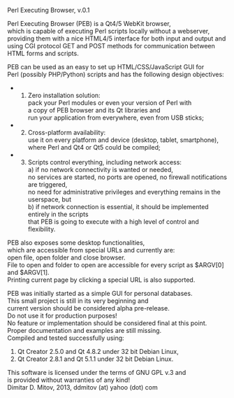   
Perl Executing Browser, v.0.1  
  
Perl Executing Browser (PEB) is a Qt4/5 WebKit browser,  
which is capable of executing Perl scripts locally without a webserver,  
providing them with a nice HTML4/5 interface for both input and output and  
using CGI protocol GET and POST methods for communication between HTML forms and scripts.  
  
PEB can be used as an easy to set up HTML/CSS/JavaScript GUI for  
Perl (possibly PHP/Python) scripts and has the following design objectives:  
* 1. Zero installation solution:  
    pack your Perl modules or even your version of Perl with  
    a copy of PEB browser and its Qt libraries and  
    run your application from everywhere, even from USB sticks;  
* 2. Cross-platform availability:  
    use it on every platform and device (desktop, tablet, smartphone),  
    where Perl and Qt4 or Qt5 could be compiled;  
* 3. Scripts control everything, including network access:  
    a) if no network connectivity is wanted or needed,  
    no services are started, no ports are opened, no firewall notifications are triggered,  
    no need for administrative privileges and everything remains in the userspace, but  
    b) if network connection is essential, it should be implemented entirely in the scripts  
    that PEB is going to execute with a high level of control and flexibility.  
  
PEB also exposes some desktop functionalities,  
which are accessible from special URLs and currently are:  
open file, open folder and close browser.  
File to open and folder to open are accessible for every script as $ARGV[0] and $ARGV[1].  
Printing current page by clicking a special URL is also supported.  
  
PEB was initially started as a simple GUI for personal databases.  
This small project is still in its very beginning and  
current version should be considered alpha pre-release.  
Do not use it for production purposes!  
No feature or implementation should be considered final at this point.  
Proper documentation and examples are still missing.  
Compiled and tested successfully using:  
1. Qt Creator 2.5.0 and Qt 4.8.2 under 32 bit Debian Linux,  
2. Qt Creator 2.8.1 and Qt 5.1.1 under 32 bit Debian Linux.  
  
This software is licensed under the terms of GNU GPL v.3 and  
is provided without warranties of any kind!  
Dimitar D. Mitov, 2013, ddmitov (at) yahoo (dot) com  
  